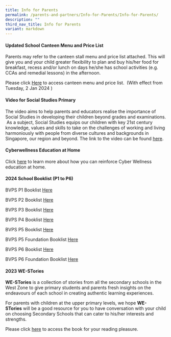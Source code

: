 ```yaml
---
title: Info for Parents
permalink: /parents-and-partners/Info-for-Parents/Info-for-Parents/
description: ""
third_nav_title: Info for Parents
variant: markdown
---
```

#### **Updated School Canteen Menu and Price List** 


  
Parents may refer to the canteen stall menu and price list attached. This will give you and your child greater flexibility to plan and buy his/her food for breakfast, recess and/or lunch on days he/she has school activities (e.g. CCAs and remedial lessons) in the afternoon.  
  
Please click [Here](/files/Parents%20and%20Partners/Info%20for%20Parents/Info%20for%20Parents/BVPS_Stall_Canteen_Menu_for_2024.pdf) to access canteen menu and price list.   (With effect from Tuesday, 2 Jan 2024 )  
  
  
#### **Video for Social Studies Primary**


The video aims to help parents and educators realise the importance of Social Studies in developing their children beyond grades and examinations.  As a subject, Social Studies equips our children with key 21st century knowledge, values and skills to take on the challenges of working and living harmoniously with people from diverse cultures and backgrounds in Singapore, our region and beyond. The link to the video can be found [here](https://www.youtube.com/watch?v=SDCkCj7sm8s).  
  

#### **Cyberwellness Education at Home**


Click [here](/files/Parents%20and%20Partners/Info%20for%20Parents/Info%20for%20Parents/Parents%20Tip%20Sheet_pdf.pdf) to learn more about how you can reinforce Cyber Wellness education at home.


#### **2024 School Booklist (P1 to P6)**

BVPS P1 Booklist [Here](/files/Pri_1_BVPS_Booklist_for_Year_2024.pdf)

BVPS P2 Booklist [Here](/files/Pri_2_BVPS_Booklist_for_Year_2024.pdf)

BVPS P3 Booklist [Here](/files/Pri_3_BVPS_Booklist_for_Year_2024.pdf)

BVPS P4 Booklist [Here](/files/Pri_4_BVPS_Booklist_for_Year_2024.pdf)

BVPS P5 Booklist [Here](/files/Pri_5_BVPS_Booklist_for_Year_2024.pdf)

BVPS P5 Foundation Booklist [Here](/files/Pri_5_FDN_BVPS_Booklist_for_Year_2024.pdf)

BVPS P6 Booklist [Here](/files/Pri_6_BVPS_Booklist_for_Year_2024.pdf)

BVPS P6 Foundation Booklist [Here](/files/Pri_6_FDN_BVPS_Booklist_for_Year_2024.pdf)


#### **2023 WE-STories** 


  
**WE-STories** is a collection of stories from all the secondary schools in the West Zone to give primary students and parents fresh insights on the endeavours of each school in creating authentic learning experiences.  
  
For parents with children at the upper primary levels, we hope **WE-STories** will be a good resource for you to have conversation with your child on choosing Secondary Schools that can cater to his/her interests and strengths.  
  
Please click [here](https://online.fliphtml5.com/obrr/qkde/#p=1) to access the book for your reading pleasure.